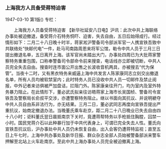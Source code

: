 ### 上海我方人员备受蒋特迫害

1947-03-10
第1版()
专栏：

　　上海我方人员备受蒋特迫害
    【新华社延安八日电】沪讯：此次中共上海联络办事处被迫撤退，备受蒋介石特务恫吓、迫害，失去自由，五日后始得成行。经过情形如下：二月二十八日晚十时半，蒋家淞沪警备司令部派军官一人携宣铁吾致中共联络处“快邮代电”一件，赴马司南路周恩来将军公馆，勒令中共人员于三月三日提出撤退名单，五日离开上海。该军官尚未踏出大门，办事处四周已为大批蒋家警察特务重重包围，口称奉警备司令部命令前来搜查，电话线亦立即被切断，中共人员完全失去自由。搜查时连市面公开出售之长波收音机两具，亦被搜去“代为保管”。当夜十二时，又有黑衣特务来威逼上海中共发言人陈家康同志立刻交出撤退名单，所有人员均被软禁室内；此时特务人员已没收中共人员一切邮件及禁止阅报，中外记者来访俱被严加盘诘，拦阻门外。陈家康亲往开门，均为室内及室外特务暴力阻止。在此情形下，董必武氏拟亲往访晤蒋家上海市长吴国桢、警备司令宣铁吾及警察局长俞叔平交涉，亦遭警察特务阻止。继以书面向其抗议、并说明褫夺中共人员自由系非法行为，亦无结果。三月二日，董必武同志再度向宣铁吾提出严重抗议，始商定撤退办法。当晚董氏乘车赴京，距二月二十八日晚业已失去自由四十八小时；讵料董氏翌日晨抵南京下关时，竟遭蒋帮特务以手枪抵住胸膛，囚禁一小时。国民党蒋介石以此种暴行加于中共代表身上，可谓已完全失去人性。董氏向宣铁吾抗议后，沪办事处中共人员仍未恢复自由，出入会客仍遭蒋特监视；直至五日上午七时，上海中共办事处及新华日报、群众杂志全部人员始被警备部派来警车押解至北站上火车赴南京。至此中共上海办事处人员完全被迫撤离上海。

